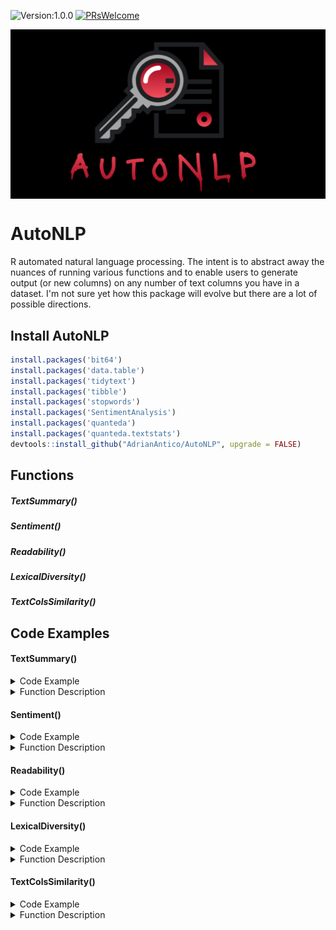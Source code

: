 ![Version:1.0.0](https://img.shields.io/static/v1?label=Version&message=1.0.0&color=blue&?style=plastic)
[![PRsWelcome](https://img.shields.io/badge/PRs-welcome-brightgreen.svg?style=default)](http://makeapullrequest.com)

<img src="https://raw.githubusercontent.com/AdrianAntico/prettydoc/master/Images/AutoNLP.PNG" align="center" width="800" />

# AutoNLP

R automated natural language processing. The intent is to abstract away the nuances of running various functions and to enable users to generate output (or new columns) on any number of text columns you have in a dataset. I'm not sure yet how this package will evolve but there are a lot of possible directions. 

## Install AutoNLP
 
```r
install.packages('bit64')
install.packages('data.table')
install.packages('tidytext')
install.packages('tibble')
install.packages('stopwords')
install.packages('SentimentAnalysis')
install.packages('quanteda')
install.packages('quanteda.textstats')
devtools::install_github("AdrianAntico/AutoNLP", upgrade = FALSE)
```

## Functions

##### TextSummary()

##### Sentiment()

##### Readability()

##### LexicalDiversity()

##### TextColsSimilarity()

## Code Examples

#### **TextSummary()**


</p>
</details>

<details><summary>Code Example</summary>
<p>

```r
# Data
dt <- AutoNLP::FakeDataGenerator(N = 1000, AddComment = TRUE)

# Run Function
dt <- AutoNLP::TextSummary(
  dt = dt,
  TextColumns = "Comment",
  RemoveStats = NULL)
```

</p>
</details>

<details><summary>Function Description</summary>
<p>

Stuff here 

</p>
</details>

#### **Sentiment()**

<details><summary>Code Example</summary>
<p>
 
```r
# Data
dt <- AutoNLP::FakeDataGenerator(N = 1000, AddComment = TRUE)

# Run Function
dt <- AutoNLP::Sentiment(
  dt,
  TextColumns = "Comment",
  Response = "numeric",
  CombineTextGroupVar = NULL,
  Language = "english",
  RemoveStopWords = TRUE,
  Stemming = TRUE)
```

</p>
</details>

<details><summary>Function Description</summary>
<p>
 
Stuff here
 
</p>
</details>

#### **Readability()**

<details><summary>Code Example</summary>
<p>

```r
# Data
dt <- AutoNLP::FakeDataGenerator(N = 1000, AddComment = TRUE)

# Run Function
dt <- AutoNLP::Readability(
  dt,
  TextColumns = "Comment",
  Measures = "Flesch",
  RemoveHyphens = TRUE,
  MinSentenceLength = 1,
  MaxSentenceLength = 10000,
  Intermediate = TRUE)
```

</p>
</details>

<details><summary>Function Description</summary>
<p>

Stuff here

</p>
</details>


#### **LexicalDiversity()**

<details><summary>Code Example</summary>
<p>

```r
# Data
dt <- AutoNLP::FakeDataGenerator(N = 1000, AddComment = TRUE)

# Run Function
dt <- AutoNLP::LexicalDiversity(
  dt,
  TextColumns = "Comment",
  Measures = "TTR",
  RemoveSymbols = TRUE,
  RemoveHyphens = TRUE,
  RemovePunctuation = TRUE,
  RemoveNumbers = TRUE,
  LogBase = 10,
  MATTR_Window = 100L,
  MSTTR_Segment = 100L)
```

</p>
</details>

<details><summary>Function Description</summary>
<p>

Stuff here

</p>
</details>



#### **TextColsSimilarity()**

<details><summary>Code Example</summary>
<p>

```r
# Data
dt <- AutoNLP::FakeDataGenerator(N = 1000, AddComment = TRUE)
dt2 <- AutoNLP::FakeDataGenerator(N = 1000, AddComment = TRUE)
dt[, Comment2 := dt2$Comment]

# Run Function
dt <- AutoNLP::TextColsSimilarity(
  dt,
  TextCol1 = "Comment",
  TextCol2 = "Comment2")
```

</p>
</details>

<details><summary>Function Description</summary>
<p>

Stuff here

</p>
</details>

